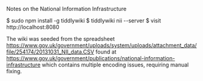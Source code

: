 Notes on the National Information Infrastructure

  $ sudo npm install -g tiddlywiki
  $ tiddlywiki nii --server
  $ visit http://localhost:8080

The wiki was seeded from the spreadsheet https://www.gov.uk/government/uploads/system/uploads/attachment_data/file/254174/20131031_NII_data.CSV found at https://www.gov.uk/government/publications/national-information-infrastructure which contains multiple encoding issues, requiring manual fixing.
